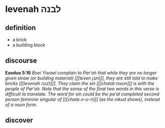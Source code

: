# levenah לבנה

## definition

- a brick
- a building block

## discourse

**Exodus 5:16**
*Bnei Yisrael complain to Par'oh that while they are no longer given straw (or building material) \[[[teven תבן]]\], they are still told to make bricks \[[[levenah לבנה]]\]. They claim the sin \[[[chatat חטאת]]\] is with the people of Par'oh.*
*Note that the sense of the final two words in this verse is difficult to translate. The word for sin could be the pa'al completed second person feminine singular of \[[[chata ח-ט-א]]\] (as the nikud shows), instead of a noun form.*

## discover